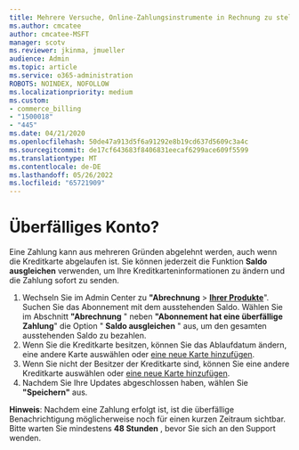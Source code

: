 ```yaml
---
title: Mehrere Versuche, Online-Zahlungsinstrumente in Rechnung zu stellen
ms.author: cmcatee
author: cmcatee-MSFT
manager: scotv
ms.reviewer: jkinma, jmueller
audience: Admin
ms.topic: article
ms.service: o365-administration
ROBOTS: NOINDEX, NOFOLLOW
ms.localizationpriority: medium
ms.custom:
- commerce_billing
- "1500018"
- "445"
ms.date: 04/21/2020
ms.openlocfilehash: 50de47a913d5f6a91292e8b19cd637d5609c3a4c
ms.sourcegitcommit: de17cf643683f8406831eecaf6299ace609f5599
ms.translationtype: MT
ms.contentlocale: de-DE
ms.lasthandoff: 05/26/2022
ms.locfileid: "65721909"
---
```

# <a name="past-due-account"></a>Überfälliges Konto?

Eine Zahlung kann aus mehreren Gründen abgelehnt werden, auch wenn die Kreditkarte abgelaufen ist. Sie können jederzeit die Funktion **Saldo ausgleichen** verwenden, um Ihre Kreditkarteninformationen zu ändern und die Zahlung sofort zu senden.

1. Wechseln Sie im Admin Center zu **"Abrechnung** > **[Ihrer Produkte](https://go.microsoft.com/fwlink/p/?linkid=842054)**".
Suchen Sie das Abonnement mit dem ausstehenden Saldo. Wählen Sie im Abschnitt **"Abrechnung** " neben **"Abonnement hat eine überfällige Zahlung**" die Option " **Saldo ausgleichen** " aus, um den gesamten ausstehenden Saldo zu bezahlen.
2. Wenn Sie die Kreditkarte besitzen, können Sie das Ablaufdatum ändern, eine andere Karte auswählen oder [eine neue Karte hinzufügen](https://docs.microsoft.com/microsoft-365/commerce/billing-and-payments/manage-payment-methods).
3. Wenn Sie nicht der Besitzer der Kreditkarte sind, können Sie eine andere Kreditkarte auswählen oder [eine neue Karte hinzufügen](https://docs.microsoft.com/microsoft-365/commerce/billing-and-payments/manage-payment-methods).
4. Nachdem Sie Ihre Updates abgeschlossen haben, wählen Sie **"Speichern"** aus.

**Hinweis**: Nachdem eine Zahlung erfolgt ist, ist die überfällige Benachrichtigung möglicherweise noch für einen kurzen Zeitraum sichtbar. Bitte warten Sie mindestens **48 Stunden** , bevor Sie sich an den Support wenden.
